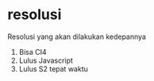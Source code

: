 # resolusi
Resolusi yang akan dilakukan kedepannya
1. Bisa CI4
2. Lulus Javascript
3. Lulus S2 tepat waktu
